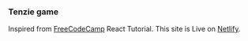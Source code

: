 ### Tenzie game
Inspired from [FreeCodeCamp](https://www.youtube.com/watch?v=bMknfKXIFA8&t=39373s) React Tutorial.
This site is Live on [Netlify](tenzy-play.netlify.app).